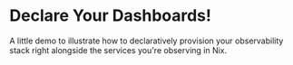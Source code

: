 Declare Your Dashboards!
===

A little demo to illustrate how to declaratively provision your observability stack right alongside the services you're observing in Nix.

